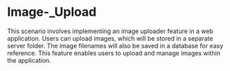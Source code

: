# Image-_Upload


This scenario involves implementing an image uploader feature in a web application. Users can upload images, which will be stored in a separate server folder. The image filenames will also be saved in a database for easy reference. This feature enables users to upload and manage images within the application.

